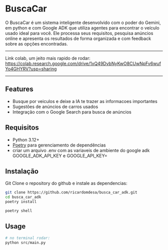 # BuscaCar

O BuscaCar é um sistema inteligente desenvolvido com o poder do Gemini, em python e com Google ADK que utiliza agentes para encontrar o veículo usado ideal para você. Ele processa seus requisitos, pesquisa anúncios online e apresenta os resultados de forma organizada e com feedback sobre as opções encontradas.

---

Link colab, um jeito mais rapido de rodar: 
https://colab.research.google.com/drive/1xQ49DvbNyKwO8CUwNpFv6wufYo4GHYRV?usp=sharing

---

## Features

- Busque por veiculos e deixe a IA te trazer as informacoes importantes
- Sugestões de anúncios de carros usados
- Integração com o Google Search para busca de anúncios

## Requisitos

- Python 3.12+
- [Poetry](https://python-poetry.org/) para gerenciamento de dependências
- criar um arquivo .env com as variaveis de ambiente do google adk GOOGLE_ADK_API_KEY e GOOGLE_API_KEY=<sua chave>

## Instalação

Git Clone o repository do github e instale as dependencias:

```bash
git clone https://github.com/ricardomdesa/busca_car_adk.git
cd busca_car_adk
poetry install

poetry shell
```

## Usage

```bash
# no terminal rodar:
python src/main.py
```